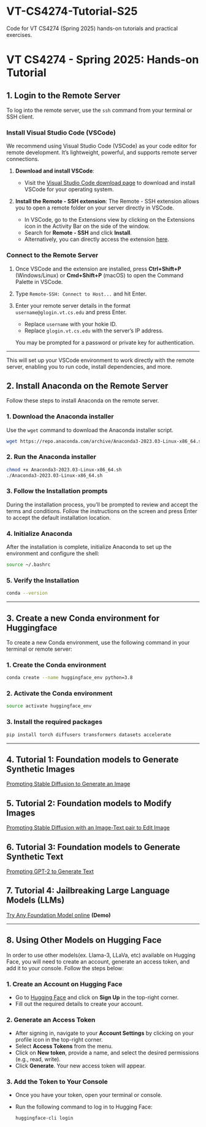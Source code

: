 # VT-CS4274-Tutorial-S25
Code for VT CS4274 (Spring 2025) hands-on tutorials and practical exercises.


# VT CS4274 - Spring 2025: Hands-on Tutorial

## 1. Login to the Remote Server

To log into the remote server, use the `ssh` command from your terminal or SSH client.

### Install Visual Studio Code (VSCode)

We recommend using Visual Studio Code (VSCode) as your code editor for remote development. It’s lightweight, powerful, and supports remote server connections.

1. **Download and install VSCode**:  
   - Visit the [Visual Studio Code download page](https://code.visualstudio.com/) to download and install VSCode for your operating system.

2. **Install the Remote - SSH extension**:
   The Remote - SSH extension allows you to open a remote folder on your server directly in VSCode.

   - In VSCode, go to the Extensions view by clicking on the Extensions icon in the Activity Bar on the side of the window.
   - Search for **Remote - SSH** and click **Install**.
   - Alternatively, you can directly access the extension [here](https://marketplace.visualstudio.com/items?itemName=ms-vscode-remote.remote-ssh).

### Connect to the Remote Server

1. Once VSCode and the extension are installed, press **Ctrl+Shift+P** (Windows/Linux) or **Cmd+Shift+P** (macOS) to open the Command Palette in VSCode.

2. Type `Remote-SSH: Connect to Host...` and hit Enter.

3. Enter your remote server details in the format `username@glogin.vt.cs.edu` and press Enter.

   - Replace `username` with your hokie ID.
   - Replace `glogin.vt.cs.edu` with the server’s IP address.

   You may be prompted for a password or private key for authentication.

---

This will set up your VSCode environment to work directly with the remote server, enabling you to run code, install dependencies, and more.

## 2. Install Anaconda on the Remote Server

Follow these steps to install Anaconda on the remote server.

### 1. Download the Anaconda installer

Use the `wget` command to download the Anaconda installer script.

   ```bash
   wget https://repo.anaconda.com/archive/Anaconda3-2023.03-Linux-x86_64.sh
```

### 2. Run the Anaconda installer
  ```bash
chmod +x Anaconda3-2023.03-Linux-x86_64.sh
./Anaconda3-2023.03-Linux-x86_64.sh
```

### 3. Follow the Installation prompts
During the installation process, you’ll be prompted to review and accept the terms and conditions. Follow the instructions on the screen and press Enter to accept the default installation location.

### 4. Initialize Anaconda
After the installation is complete, initialize Anaconda to set up the environment and configure the shell:
```bash
source ~/.bashrc
```

### 5. Verify the Installation

```bash
conda --version
```
---

## 3. Create a new Conda environment for Huggingface

To create a new Conda environment, use the following command in your terminal or remote server:

### 1. Create the Conda environment

```bash
conda create --name huggingface_env python=3.8
```

### 2. Activate the Conda environment

```bash
source activate huggingface_env
```

### 3. Install the required packages

```bash
pip install torch diffusers transformers datasets accelerate
```
---

## 4. Tutorial 1: Foundation models to Generate Synthetic Images

[Prompting Stable Diffusion to Generate an Image](https://github.com/shrave/VT-CS4274-Tutorial-S25/blob/main/Text-to-Image.py)

## 5. Tutorial 2: Foundation models to Modify Images

[Prompting Stable Diffusion with an Image-Text pair to Edit Image](https://github.com/shrave/VT-CS4274-Tutorial-S25/blob/main/modify-Image.py)

## 6. Tutorial 3: Foundation models to Generate Synthetic Text

[Prompting GPT-2 to Generate Text](https://github.com/shrave/VT-CS4274-Tutorial-S25/blob/main/Text-to-Text.py)



## 7. Tutorial 4: Jailbreaking Large Language Models (LLMs)

[Try Any Foundation Model online](https://lmarena.ai) **(Demo)**

---

## 8. Using Other Models on Hugging Face

In order to use other models(ex. Llama-3, LLaVa, etc) available on Hugging Face, you will need to create an account, generate an access token, and add it to your console. Follow the steps below:

### 1. Create an Account on Hugging Face

- Go to [Hugging Face](https://huggingface.co) and click on **Sign Up** in the top-right corner.
- Fill out the required details to create your account.

### 2. Generate an Access Token

- After signing in, navigate to your **Account Settings** by clicking on your profile icon in the top-right corner.
- Select **Access Tokens** from the menu.
- Click on **New token**, provide a name, and select the desired permissions (e.g., read, write).
- Click **Generate**. Your new access token will appear.

### 3. Add the Token to Your Console

- Once you have your token, open your terminal or console.
- Run the following command to log in to Hugging Face:

  ```bash
  huggingface-cli login
  ```

